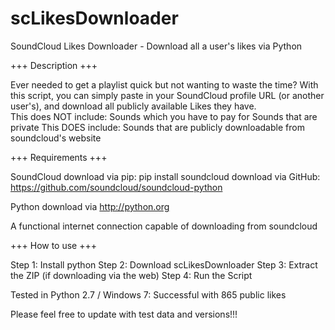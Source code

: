 scLikesDownloader
=================

SoundCloud Likes Downloader - Download all a user's likes via Python


+++ Description +++

  Ever needed to get a playlist quick but not wanting to waste the time?  With this script, you can simply paste in your SoundCloud profile URL (or another user's), and download all publicly available Likes they have.  
  This does NOT include: 
    Sounds which you have to pay for
    Sounds that are private
  This DOES include:
    Sounds that are publicly downloadable from soundcloud's website
    
+++ Requirements +++

SoundCloud
  download via pip: pip install soundcloud
  download via GitHub: https://github.com/soundcloud/soundcloud-python
  
Python
  download via http://python.org

A functional internet connection capable of downloading from soundcloud

+++ How to use +++

Step 1: Install python
Step 2: Download scLikesDownloader
Step 3: Extract the ZIP (if downloading via the web)
Step 4: Run the Script

Tested in Python 2.7 / Windows 7: Successful with 865 public likes

Please feel free to update with test data and versions!!!

